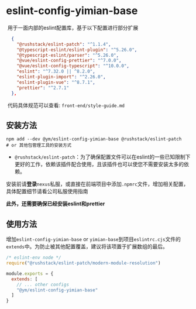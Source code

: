 # eslint-config-yimian-base

​	用于一面内部的eslint配置库，基于以下配置进行部分扩展

```json
  {
    "@rushstack/eslint-patch": "^1.1.4",
    "@typescript-eslint/eslint-plugin": "^5.26.0",
    "@typescript-eslint/parser": "^5.26.0",
    "@vue/eslint-config-prettier": "^7.0.0",
    "@vue/eslint-config-typescript": "^10.0.0",
    "eslint": "^7.32.0 || ^8.2.0",
    "eslint-plugin-import": "^2.26.0",
    "eslint-plugin-vue": "^8.7.1",
    "prettier": "^2.7.1"
  },
```

​	代码具体规范可以查看: `front-end/style-guide.md`



## 安装方法

```shell
npm add --dev @ym/eslint-config-yimian-base @rushstack/eslint-patch
# or 其他包管理工具的安装方式
```

- `@rushstack/eslint-patch`：为了确保配置文件可以在eslint的一些已知限制下更好的工作，依赖该插件配合使用，且该插件也可以使您不需要安装太多的依赖。

安装前请**登录**`nexus`私服，或直接在前端项目中添加`.npmrc`文件，增加相关配置，具体配置细节请看公司私服使用指南

**此外，还需要确保已经安装eslint和prettier**

## 使用方法

增加`eslint-config-yimian-base` or `yimian-base`到项目`eslintrc.cjs`文件的`extends`中。为防止被其他配置覆盖，建议将该项置于扩展数组的最后。

```javascript
/* eslint-env node */
require("@rushstack/eslint-patch/modern-module-resolution")

module.exports = {
  extends: [
    // ... other configs
    "@ym/eslint-config-yimian-base"
  ]
}
```





